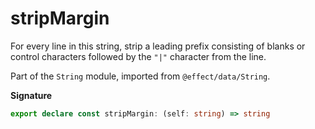 # stripMargin

For every line in this string, strip a leading prefix consisting of blanks
or control characters followed by the `"|"` character from the line.

Part of the `String` module, imported from `@effect/data/String`.

**Signature**

```ts
export declare const stripMargin: (self: string) => string
```
